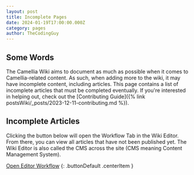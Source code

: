 ```yaml
---
layout: post
title: Incomplete Pages
date: 2024-01-19T17:00:00.000Z
category: pages
author: TheCodingGuy
---
```


## Some Words

The Camellia Wiki aims to document as much as possible when it comes to Camellia-related content. As such, when adding more to the wiki, it may have incomplete content, including articles. This page contains a list of incomplete articles that must be completed eventually. If you're interested in helping out, check out the [Contributing Guide]({% link postsWiki/_posts/2023-12-11-contributing.md %}).

## Incomplete Articles

Clicking the button below will open the Workflow Tab in the Wiki Editor. From there, you can view all articles that have not been published yet. The Wiki Editor is also called the CMS across the site (CMS meaning Content Management System).

[Open Editor Workflow](/admin/#/workflow)
{: .buttonDefault .centerItem }